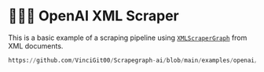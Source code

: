 # 🧑🏻‍💻 OpenAI XML Scraper

This is a basic example of a scraping pipeline using [`XMLScraperGraph`](/docs/Graphs/xml_scraper_graph) from XML documents.

```python reference title="OpenAI XML Scraper"
https://github.com/VinciGit00/Scrapegraph-ai/blob/main/examples/openai/xml_scraper_openai.py
```
